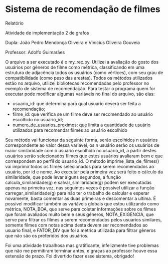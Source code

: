 # Sistema de recomendação de filmes
Relatório

Atividade de implementação 2 de grafos

Dupla: João Pedro Mendonça Oliveira e Vinícius Oliveira Gouveia

Professor: Adolfo Guimarães

O arquivo a ser executado é o my_rec.py. 
Utilizei a avaliação do gosto dos usuários por gêneros de filme como métrica, classificando em uma estrutura de adjacência todos os usuários (como vértices), com seu grau de compatibilidade (como peso das arestas). 
Todos os métodos utilizados estão no arquivo, utilizei bibliotecas recomendadas pelo professor no exemplo de sistema de recomendação. 
Para testar o programa  quem for executar pode modificar algumas variáveis no final do arquivo, são elas: 
- usuario_id: que determina para qual usuário deverá ser feita a recomendação;
- filme_id: que verifica se um filme deve ser recomendado ao usuário escolhido no usuario_id;
- numero_de_usuarios_proximos: que limita a quantidade de usuário utilizados para recomendar filmes ao usuário escolhido

Seu método vai funcionar da seguinte forma, serão escolhidos n usuários correspondente ao valor dessa variável, os n usuário serão os usuários de maior similaridade com o usuário escolhido no usuario_id, a partir destes usuários serão selecionados filmes que estes usuários avaliaram bem e que correspondem ao perfil do usuario_id. O método imprime_lista_de_filmes() vai imprimir todos os filmes selecionados para serem recomendados ao usuário, por id e nome. Ao executar pela primeira vez será feito o cálculo da similaridade, que pode levar alguns segundos, a função calcula_similaridade(g) e salvar_similaridade(g) podem ser executadas apenas na primeira vez, nas seguintes vezes é possível utilizar a função carregar_similaridade(g) para não ter o trabalho de calcular e esperar novamente, basta comentar as duas primeiras e descomentar a ultima. É possível modificar também as variáveis globais que estou utilizando como métrica, NOTA_BOA, que serve para coletar informações sobre os filmes que foram avaliados muito bem e seus gêneros, NOTA_EXIGENCIA, que serve para filtrar os filmes a serem recomendados pelos usuarios similares, somente filmes com notas acima desta devem ser recomendados ao usuario final, e FATOR_DIV que foi a métrica utilizada para filtrar gêneros que não são os preferidos dos usuários.

Foi uma atividade trabalhosa mas gratificante, infelizmente tive problemas que não me permitiram terminar antes, e graças ao professor houve essa extensão de prazo. Foi divertido fazer esse sistema, obrigado!
